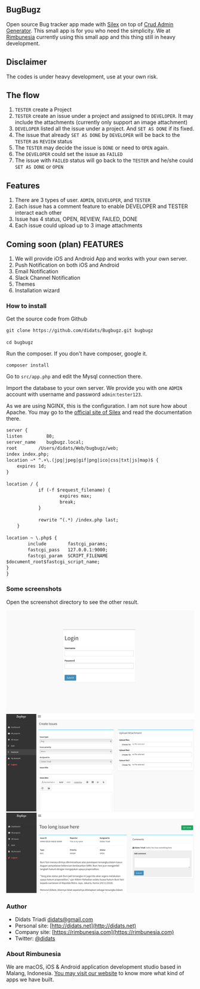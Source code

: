 ## BugBugz
Open source Bug tracker app made with [Silex](http://silex.sensiolabs.org) on top of [Crud Admin Generator](https://github.com/jonseg/crud-admin-generator). 
This small app is for you who need the simplicity. We at [Rimbunesia](https://rimbunesia.com) currently using this small app and this thing still in heavy development.

## Disclaimer
The codes is under heavy development, use at your own risk. 

## The flow
1. `TESTER` create a Project
2. `TESTER` create an issue under a project and assigned to `DEVELOPER`. It may include the attachments (currently only support an image attachment)
3. `DEVELOPER` listed all the issue under a project. And `SET AS DONE` if its fixed.
4. The issue that already `SET AS DONE` by `DEVELOPER` will be back to the `TESTER` as `REVIEW` status
5. The `TESTER` may decide the issue is `DONE` or need to `OPEN` again.
6. The `DEVELOPER` could set the issue as `FAILED`
7. The issue with `FAILED` status will go back to the `TESTER` and he/she could `SET AS DONE` or `OPEN`

## Features
1. There are 3 types of user. `ADMIN`, `DEVELOPER`, and `TESTER`
2. Each issue has a comment feature to enable DEVELOPER and TESTER interact each other
3. Issue has 4 status, OPEN, REVIEW, FAILED, DONE
4. Each issue could upload up to 3 image attachments

## Coming soon (plan) FEATURES
1. We will provide iOS and Android App and works with your own server.
2. Push Notification on both iOS and Android
3. Email Notification
4. Slack Channel Notification
5. Themes
6. Installation wizard

### How to install
Get the source code from Github

    git clone https://github.com/didats/Bugbugz.git bugbugz

    cd bugbugz

Run the composer. If you don't have composer, google it.

    composer install

Go to `src/app.php` and edit the Mysql connection there.

Import the database to your own server. We provide you with one `ADMIN` account with username and password `admin`:`tester123`.

As we are using NGINX, this is the configuration. I am not sure how about Apache. You may go to the [official site of Silex](http://silex.sensiolabs.org) and read the documentation there.

	server {
    listen         80;
    server_name    bugbugz.local;
    root        /Users/didats/Web/bugbugz/web;
    index index.php;
    location ~* ^.+\.(jpg|jpeg|gif|png|ico|css|txt|js|map)$ {
        expires 1d;
    }

    location / {
                if (-f $request_filename) {
                        expires max;
                        break;
                }

                rewrite ^(.*) /index.php last;
        }

    location ~ \.php$ {
            include        fastcgi_params;
            fastcgi_pass   127.0.0.1:9000;
            fastcgi_param  SCRIPT_FILENAME $document_root$fastcgi_script_name;
    }
	}

### Some screenshots

Open the screenshot directory to see the other result.

![ScreenShot](/screenshots/login.png)
![ScreenShot](/screenshots/create_issue.png)
![ScreenShot](/screenshots/detail_issue.png)

### Author

* Didats Triadi <didats@gmail.com>
* Personal site: [http://didats.net](http://didats.net)
* Company site: [https://rimbunesia.com](https://rimbunesia.com)
* Twitter: [@didats](https://twitter.com/didats)

### About Rimbunesia

We are macOS, iOS & Android application development studio based in Malang, Indonesia. [You may visit our website](https://rimbunesia.com) to know more what kind of apps we have built.
